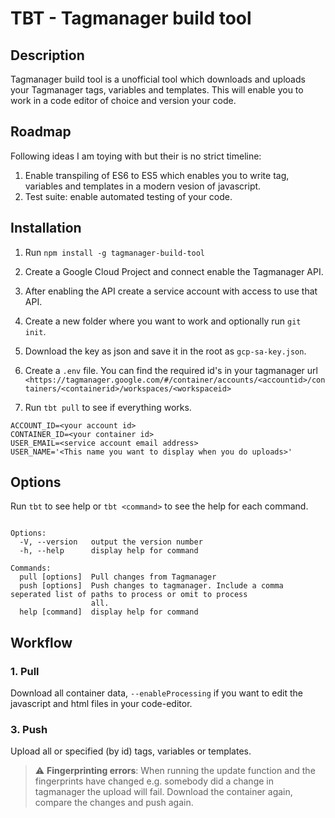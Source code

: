 # TBT - Tagmanager build tool

## Description

Tagmanager build tool is a unofficial tool which downloads and uploads your Tagmanager tags, variables and templates.
This will enable you to work in a code editor of choice and version your code.

## Roadmap

Following ideas I am toying with but their is no strict timeline:

1. Enable transpiling of ES6 to ES5 which enables you to write tag, variables and templates in a modern vesion of javascript.
1. Test suite: enable automated testing of your code.

## Installation

1. Run `npm install -g tagmanager-build-tool`
1. Create a Google Cloud Project and connect enable the Tagmanager API.
1. After enabling the API create a service account with access to use that API.
1. Create a new folder where you want to work and optionally run `git init`.
1. Download the key as json and save it in the root as `gcp-sa-key.json`.

1. Create a `.env` file. You can find the required id's in your tagmanager url
`<https://tagmanager.google.com/#/container/accounts/<accountid>/containers/<containerid>/workspaces/<workspaceid>`
1. Run `tbt pull` to see if everything works.

``` .env
ACCOUNT_ID=<your account id>
CONTAINER_ID=<your container id>
USER_EMAIL=<service account email address>
USER_NAME='<This name you want to display when you do uploads>'
```

## Options

Run `tbt` to see help or `tbt <command>` to see the help for each command.

```

Options:
  -V, --version   output the version number
  -h, --help      display help for command

Commands:
  pull [options]  Pull changes from Tagmanager
  push [options]  Push changes to tagmanager. Include a comma seperated list of paths to process or omit to process
                  all.
  help [command]  display help for command
```

## Workflow

### 1. Pull

Download all container data, `--enableProcessing` if you want to edit the javascript and html files in your code-editor.

### 3. Push

Upload all or specified (by id) tags, variables or templates.

> :warning: **Fingerprinting errors**: When running the update function and the fingerprints have changed e.g. somebody did a change in tagmanager the upload will fail. Download the container again, compare the changes and push again.
